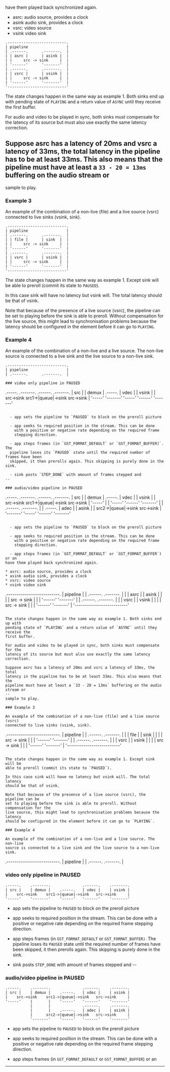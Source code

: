 have them played back synchronized again.

* asrc: audio source, provides a clock
* asink audio sink, provides a clock
* vsrc: video source
* vsink video sink

```
.--------------------------.
| pipeline                 |
| .------.      .-------.  |
| | asrc |      | asink |  |
| |     src -> sink     |  |
| '------'      '-------'  |
| .------.      .-------.  |
| | vsrc |      | vsink |  |
| |     src -> sink     |  |
| '------'      '-------'  |
'--------------------------'
```

The state changes happen in the same way as example 1. Both sinks end up with
pending state of `PLAYING` and a return value of `ASYNC` until they receive the
first buffer.

For audio and video to be played in sync, both sinks must compensate for the
latency of its source but must also use exactly the same latency correction.

Suppose asrc has a latency of 20ms and vsrc a latency of 33ms, the total
latency in the pipeline has to be at least 33ms. This also means that the
pipeline must have at least a `33 - 20 = 13ms` buffering on the audio stream or
--
sample to play.

### Example 3

An example of the combination of a non-live (file) and a live source (vsrc)
connected to live sinks (vsink, sink).

```
.--------------------------.
| pipeline                 |
| .------.      .-------.  |
| | file |      | sink  |  |
| |     src -> sink     |  |
| '------'      '-------'  |
| .------.      .-------.  |
| | vsrc |      | vsink |  |
| |     src -> sink     |  |
| '------'      '-------'  |
'--------------------------'
```

The state changes happen in the same way as example 1. Except sink will be
able to preroll (commit its state to `PAUSED`).

In this case sink will have no latency but vsink will. The total latency
should be that of vsink.

Note that because of the presence of a live source (vsrc), the pipeline can be
set to playing before the sink is able to preroll. Without compensation for the
live source, this might lead to synchronisation problems because the latency
should be configured in the element before it can go to `PLAYING`.

### Example 4

An example of the combination of a non-live and a live source. The non-live
source is connected to a live sink and the live source to a non-live sink.

```
.--------------------------.
| pipeline                 |
| .------.      .-------.  |

### video only pipeline in PAUSED

```
.-----.    .-------.              .------.    .-------.
| src |    | demux |    .-----.   | vdec |    | vsink |
|    src->sink    src1->|queue|->sink   src->sink     |
'-----'    '-------'    '-----'   '------'    '-------'
```

  - app sets the pipeline to `PAUSED` to block on the preroll picture

  - app seeks to required position in the stream. This can be done
    with a positive or negative rate depending on the required frame
    stepping direction.

  - app steps frames (in `GST_FORMAT_DEFAULT` or `GST_FORMAT_BUFFER)`. The
  pipeline loses its `PAUSED` state until the required number of frames have been
  skipped, it then prerolls again. This skipping is purely done in the sink.

  - sink posts `STEP_DONE` with amount of frames stepped and
--

### audio/video pipeline in PAUSED

```
.-----.    .-------.              .------.    .-------.
| src |    | demux |    .-----.   | vdec |    | vsink |
|    src->sink    src1->|queue|->sink   src->sink     |
'-----'    |       |    '-----'   '------'    '-------'
           |       |              .------.    .-------.
           |       |    .-----.   | adec |    | asink |
           |      src2->|queue|->sink   src->sink     |
           '-------'    '-----'   '------'    '-------'
```

  - app sets the pipeline to `PAUSED` to block on the preroll picture

  - app seeks to required position in the stream. This can be done
    with a positive or negative rate depending on the required frame
    stepping direction.

  - app steps frames (in `GST_FORMAT_DEFAULT` or `GST_FORMAT_BUFFER`) or an
have them played back synchronized again.

* asrc: audio source, provides a clock
* asink audio sink, provides a clock
* vsrc: video source
* vsink video sink

```
.--------------------------.
| pipeline                 |
| .------.      .-------.  |
| | asrc |      | asink |  |
| |     src -> sink     |  |
| '------'      '-------'  |
| .------.      .-------.  |
| | vsrc |      | vsink |  |
| |     src -> sink     |  |
| '------'      '-------'  |
'--------------------------'
```

The state changes happen in the same way as example 1. Both sinks end up with
pending state of `PLAYING` and a return value of `ASYNC` until they receive the
first buffer.

For audio and video to be played in sync, both sinks must compensate for the
latency of its source but must also use exactly the same latency correction.

Suppose asrc has a latency of 20ms and vsrc a latency of 33ms, the total
latency in the pipeline has to be at least 33ms. This also means that the
pipeline must have at least a `33 - 20 = 13ms` buffering on the audio stream or
--
sample to play.

### Example 3

An example of the combination of a non-live (file) and a live source (vsrc)
connected to live sinks (vsink, sink).

```
.--------------------------.
| pipeline                 |
| .------.      .-------.  |
| | file |      | sink  |  |
| |     src -> sink     |  |
| '------'      '-------'  |
| .------.      .-------.  |
| | vsrc |      | vsink |  |
| |     src -> sink     |  |
| '------'      '-------'  |
'--------------------------'
```

The state changes happen in the same way as example 1. Except sink will be
able to preroll (commit its state to `PAUSED`).

In this case sink will have no latency but vsink will. The total latency
should be that of vsink.

Note that because of the presence of a live source (vsrc), the pipeline can be
set to playing before the sink is able to preroll. Without compensation for the
live source, this might lead to synchronisation problems because the latency
should be configured in the element before it can go to `PLAYING`.

### Example 4

An example of the combination of a non-live and a live source. The non-live
source is connected to a live sink and the live source to a non-live sink.

```
.--------------------------.
| pipeline                 |
| .------.      .-------.  |

### video only pipeline in PAUSED

```
.-----.    .-------.              .------.    .-------.
| src |    | demux |    .-----.   | vdec |    | vsink |
|    src->sink    src1->|queue|->sink   src->sink     |
'-----'    '-------'    '-----'   '------'    '-------'
```

  - app sets the pipeline to `PAUSED` to block on the preroll picture

  - app seeks to required position in the stream. This can be done
    with a positive or negative rate depending on the required frame
    stepping direction.

  - app steps frames (in `GST_FORMAT_DEFAULT` or `GST_FORMAT_BUFFER)`. The
  pipeline loses its `PAUSED` state until the required number of frames have been
  skipped, it then prerolls again. This skipping is purely done in the sink.

  - sink posts `STEP_DONE` with amount of frames stepped and
--

### audio/video pipeline in PAUSED

```
.-----.    .-------.              .------.    .-------.
| src |    | demux |    .-----.   | vdec |    | vsink |
|    src->sink    src1->|queue|->sink   src->sink     |
'-----'    |       |    '-----'   '------'    '-------'
           |       |              .------.    .-------.
           |       |    .-----.   | adec |    | asink |
           |      src2->|queue|->sink   src->sink     |
           '-------'    '-----'   '------'    '-------'
```

  - app sets the pipeline to `PAUSED` to block on the preroll picture

  - app seeks to required position in the stream. This can be done
    with a positive or negative rate depending on the required frame
    stepping direction.

  - app steps frames (in `GST_FORMAT_DEFAULT` or `GST_FORMAT_BUFFER`) or an

---

